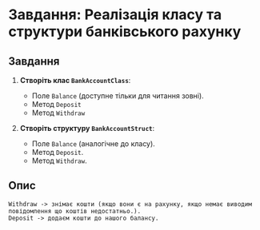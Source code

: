 ﻿# Завдання: Реалізація класу та структури банківського рахунку

## Завдання
1. **Створіть клас `BankAccountClass`**:
   - Поле `Balance` (доступне тільки для читання зовні).
   - Метод `Deposit`
   - Метод `Withdraw`

2. **Створіть структуру `BankAccountStruct`**:
   - Поле `Balance` (аналогічне до класу).
   - Метод `Deposit`.
   - Метод `Withdraw`.

## Опис
	Withdraw -> знімає кошти (якщо вони є на рахунку, якщо немає виводим повідомлення що коштів недостатньо.).
	Deposit -> додаєм кошти до нашого балансу.




